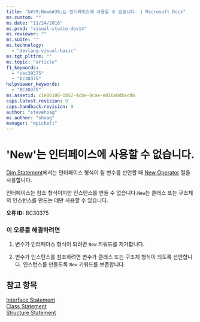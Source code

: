 ```yaml
---
title: "&#39;New&#39;는 인터페이스에 사용할 수 없습니다. | Microsoft Docs"
ms.custom: ""
ms.date: "11/24/2016"
ms.prod: "visual-studio-dev14"
ms.reviewer: ""
ms.suite: ""
ms.technology: 
  - "devlang-visual-basic"
ms.tgt_pltfrm: ""
ms.topic: "article"
f1_keywords: 
  - "vbc30375"
  - "bc30375"
helpviewer_keywords: 
  - "BC30375"
ms.assetid: c1e06108-1b52-4cbe-8cae-e816a0dbac0b
caps.latest.revision: 9
caps.handback.revision: 9
author: "stevehoag"
ms.author: "shoag"
manager: "wpickett"
---
```

# &#39;New&#39;는 인터페이스에 사용할 수 없습니다.
[Dim Statement](../Topic/Dim%20Statement%20\(Visual%20Basic\).md)에서는 인터페이스 형식이 될 변수를 선언할 때 [New Operator](../Topic/New%20Operator%20\(Visual%20Basic\).md) 절을 사용합니다.  
  
 인터페이스는 참조 형식이지만 인스턴스를 만들 수 없습니다.`New`는 클래스 또는 구조체의 인스턴스를 만드는 데만 사용할 수 있습니다.  
  
 **오류 ID:** BC30375  
  
### 이 오류를 해결하려면  
  
1.  변수가 인터페이스 형식이 되려면 `New` 키워드를 제거합니다.  
  
2.  변수가 인스턴스를 참조하려면 변수가 클래스 또는 구조체 형식이 되도록 선언합니다. 인스턴스를 만들도록 `New` 키워드를 보존합니다.  
  
## 참고 항목  
 [Interface Statement](../Topic/Interface%20Statement%20\(Visual%20Basic\).md)   
 [Class Statement](../Topic/Class%20Statement%20\(Visual%20Basic\).md)   
 [Structure Statement](../Topic/Structure%20Statement.md)
